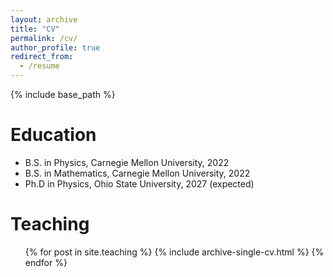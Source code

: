 ```yaml
---
layout: archive
title: "CV"
permalink: /cv/
author_profile: true
redirect_from:
  - /resume
---
```


{% include base_path %}

Education
======
* B.S. in Physics, Carnegie Mellon University, 2022
* B.S. in Mathematics, Carnegie Mellon University, 2022
* Ph.D in Physics, Ohio State University, 2027 (expected)
  
Teaching
======
  <ul>{% for post in site.teaching %}
    {% include archive-single-cv.html %}
  {% endfor %}</ul>
  

